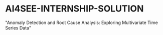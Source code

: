 # AI4SEE-INTERNSHIP-SOLUTION
 "Anomaly Detection and Root Cause Analysis: Exploring Multivariate Time Series Data"
